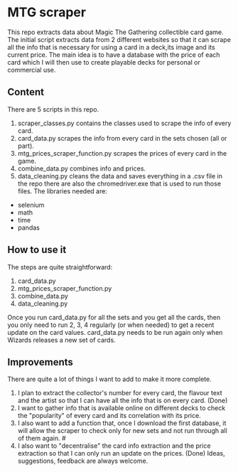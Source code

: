 # MTG scraper


This repo extracts data about Magic The Gathering collectible card game. The initial script extracts data from 2 different websites so that it can scrape
all the info that is necessary for using a card in a deck,its image and its current price. The main idea is to have a database with the price of each card
which I will then use to create playable decks for personal or commercial use.

## Content

There are 5 scripts in this repo. 
1. scraper_classes.py contains the classes used to scrape the info of every card.
2. card_data.py scrapes the info from every card in the sets chosen (all or part).
3. mtg_prices_scraper_function.py scrapes the prices of every card in the game.
4. combine_data.py combines info and prices.
5. data_cleaning.py cleans the data and saves everything in a .csv file
in the repo there are also the chromedriver.exe that is used to run those files. The libraries needed are:
* selenium
* math
* time
* pandas

## How to use it

The steps are quite straightforward:
1. card_data.py
2. mtg_prices_scraper_function.py
3. combine_data.py
4. data_cleaning.py

Once you run card_data.py for all the sets and you get all the cards, then you only need to run 2, 3, 4 regularly (or when needed) to get a recent update on the card values. card_data.py needs to be run again only when Wizards releases a new set of cards.

## Improvements

There are quite a lot of things I want to add to make it more complete. 
1. I plan to extract the collector's number for every card, the flavour text and the artist 
so that I can have all the info that is on every card. (Done) 
2. I want to gather info that is available online on different decks to check the "popularity" of every card and its correlation with its price. 
3. I also want to add a function that, once I download the first database, it will allow the scraper to check 
only for new sets and not run through all of them again. #
4. I also want to "decentralise" the card info extraction and the price extraction so that I can only run an update on the prices. (Done)
Ideas, suggestions, feedback are always welcome.

